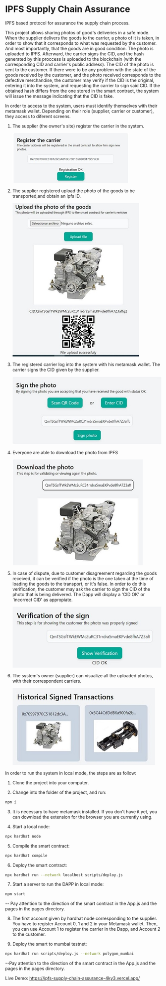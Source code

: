 # IPFS Supply Chain Assurance

IPFS based protocol for assurance the supply chain process.

This project allows sharing photos of good's deliveries in a safe mode. When the supplier delivers the goods to the carrier, a photo of it is taken, in order to show that it corresponds to what was requested by the customer. And most importantly, that the goods are in good condition. The photo is uploaded to IPFS. Afterward, the carrier signs the CID, and the hash generated by this proccess is uploaded to the blockchain (with the corresponding CID and carrier's public address). 
The CID of the photo is sent to the customer.
If there were to be any problem with the state of the goods received by the customer, and the photo received corresponds to the defective merchandise, the customer may verify if the CID is the original, entering it into the system, and requesting the carrier to sign said CID. If the obtained hash differs from the one stored in the smart contract, the system will issue the message indicating that the CID is fake.

In order to access to the system, users must identify themselves with their metamask wallet. Depending on their role (supplier, carrier or customer), they access to diferent screens.

1. The supplier (the owner's site) register the carrier in the system.
   
   ![Example](assets/carrier_registration.JPG)

2. The supplier registered upload the photo of the goods to be transported,and obtain an ipfs ID.

    ![Example](assets/upload_photo.JPG)

3. The registered carrier log into the system with his metamask wallet. 
   The carrier signs the CID given by the supplier.

    ![Example](assets/photo_sign.JPG)

4. Everyone are able to download the photo from IPFS

    ![Example](assets/photo_download.JPG)

5. In case of dispute, due to customer disagreement regarding the goods received, it can be verified if
   the photo is the one taken at the time of loading the goods to the transport, or it's false. In order to
   do this verification, the customer may ask the carrier to sign the CID of the photo that is being delivered.
   The Dapp will display a 'CID OK' or 'incorrect CID' as appropiate. 

    ![Example](assets/photo_verification.JPG)

6. The system's owner (supplier) can visualize all the uploaded photos, with their correspondent carriers.

    ![Example](assets/hist_sign_trans.JPG)


In order to run the system in local mode, the steps are as follow:

1. Clone the project into your computer.

2. Change into the folder of the project, and run:
```bash
npm i
```
3. It is necessary to have metamask installed. If you don't have it yet, you can download the extension for the browser   you are currently using.

4. Start a local node:
```bash
npx hardhat node
``` 

5.  Compile the smart contract:
```bash
npx hardhat compile
``` 

6. Deploy the smart contract:
```bash
npx hardhat run --network localhost scripts/deploy.js
``` 

7. Start a server to run the DAPP in local mode:
```bash
npm start
```
 -- Pay attention to the direction of the smart contract in the App.js and the pages in the pages directory. 

8. The first account given by hardhat node corresponding to the supplier. 
   You have to register Account 0, 1 and 2 in your Metamask wallet. Then, you
   can use Account 1 to register the carrier in the Dapp, and Account 2 to the customer.
 
9. Deploy the smart to mumbai testnet:
```bash
npx hardhat run scripts/deploy.js --network polygon_mumbai
``` 
--Pay attention to the direction of the smart contract in the App.js and the pages in the pages directory.

Live Demo: https://ipfs-supply-chain-assurance-4ky3.vercel.app/
